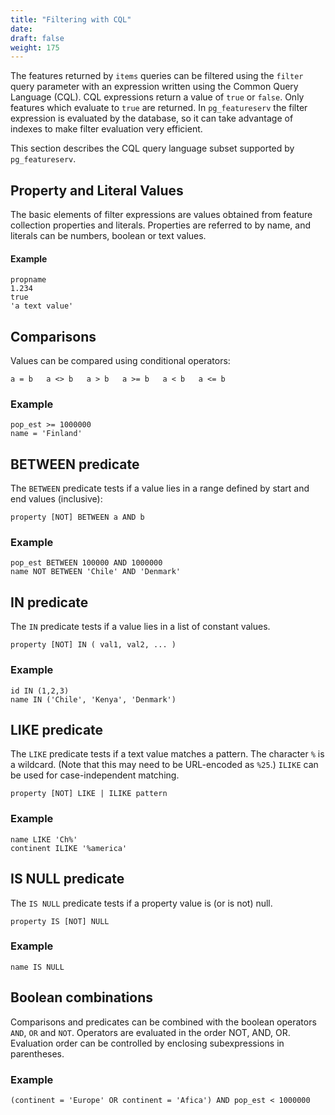 ```yaml
---
title: "Filtering with CQL"
date:
draft: false
weight: 175
---
```


The features returned by `items` queries can be filtered using
the `filter` query parameter with an expression written using
the Common Query Language (CQL).
CQL expressions return a value of `true` or `false`.
Only features which evaluate to `true` are returned.
In `pg_featureserv` the filter expression is evaluated by the database,
so it can take advantage of indexes to make filter evaluation very efficient.

This section describes the CQL query language subset supported by `pg_featureserv`.

## Property and Literal Values

The basic elements of filter expressions are values obtained
from feature collection properties and literals.
Properties are referred to by name, and literals can be
numbers, boolean or text values.

#### Example
```
propname
1.234
true
'a text value'
```

## Comparisons

Values can be compared using conditional operators:
```
a = b   a <> b   a > b   a >= b   a < b   a <= b
```

### Example
```
pop_est >= 1000000
name = 'Finland'
```

## BETWEEN predicate

The `BETWEEN` predicate tests if a value lies in a range defined by start and end values (inclusive):
```
property [NOT] BETWEEN a AND b
```

### Example
```
pop_est BETWEEN 100000 AND 1000000
name NOT BETWEEN 'Chile' AND 'Denmark'
```

## IN predicate
The `IN` predicate tests if a value lies in a list of constant values.
```
property [NOT] IN ( val1, val2, ... )
```

### Example
```
id IN (1,2,3)
name IN ('Chile', 'Kenya', 'Denmark')
```

## LIKE predicate
The `LIKE` predicate tests if a text value matches a pattern.
The character `%` is a wildcard.
(Note that this may need to be URL-encoded as `%25`.)
`ILIKE` can be used for case-independent matching.

```
property [NOT] LIKE | ILIKE pattern
```

### Example
```
name LIKE 'Ch%'
continent ILIKE '%america'
```

## IS NULL predicate
The `IS NULL` predicate tests if a property value is (or is not) null.
```
property IS [NOT] NULL
```

### Example
```
name IS NULL
```

## Boolean combinations
Comparisons and predicates can be combined with the
boolean operators `AND`, `OR` and `NOT`.
Operators are evaluated in the order NOT, AND, OR.
Evaluation order can be controlled by enclosing
subexpressions in parentheses.

### Example
```
(continent = 'Europe' OR continent = 'Afica') AND pop_est < 1000000
```
